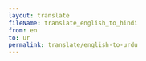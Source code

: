 ```yaml
--- 
layout: translate 
fileName: translate_english_to_hindi 
from: en
to: ur 
permalink: translate/english-to-urdu
---
```

